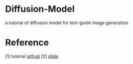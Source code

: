 # Diffusion-Model
a tutorial of diffusion model for text-guide image generation


# Reference 


[1] tutorial [github](https://github.com/acids-ircam/diffusion_models/) 
[2] [glide](https://github.com/openai/glide-text2im)
